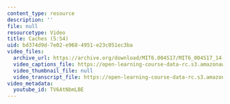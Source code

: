 ```yaml
---
content_type: resource
description: ''
file: null
resourcetype: Video
title: Caches (5:54)
uid: bd374d9d-7e02-e968-4951-e23c051ec3ba
video_files:
  archive_url: https://archive.org/download/MIT6.004S17/MIT6_004S17_14-02-06_300k.mp4
  video_captions_file: https://open-learning-course-data-rc.s3.amazonaws.com/6-004-computation-structures-spring-2017/59ad4a33930c59e7b970bba1a00f4864_TV6AtNbmLBE.vtt
  video_thumbnail_file: null
  video_transcript_file: https://open-learning-course-data-rc.s3.amazonaws.com/6-004-computation-structures-spring-2017/875750bfd13cc3315504e9935e98f11c_TV6AtNbmLBE.pdf
video_metadata:
  youtube_id: TV6AtNbmLBE
---
```

